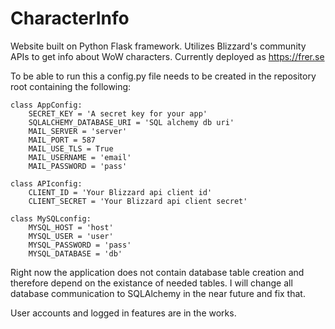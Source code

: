 # CharacterInfo
Website built on Python Flask framework. Utilizes Blizzard's community APIs to get info about WoW characters.
Currently deployed as https://frer.se

To be able to run this a config.py file needs to be created in the repository root containing the following:
```
class AppConfig:
    SECRET_KEY = 'A secret key for your app'
    SQLALCHEMY_DATABASE_URI = 'SQL alchemy db uri'
    MAIL_SERVER = 'server'
    MAIL_PORT = 587
    MAIL_USE_TLS = True
    MAIL_USERNAME = 'email'
    MAIL_PASSWORD = 'pass'

class APIconfig:
    CLIENT_ID = 'Your Blizzard api client id'
    CLIENT_SECRET = 'Your Blizzard api client secret'

class MySQLconfig:
    MYSQL_HOST = 'host'
    MYSQL_USER = 'user'
    MYSQL_PASSWORD = 'pass'
    MYSQL_DATABASE = 'db'
```
Right now the application does not contain database table creation and therefore depend on the existance of needed tables.
I will change all database communication to SQLAlchemy in the near future and fix that.

User accounts and logged in features are in the works.
